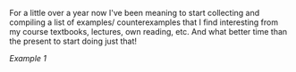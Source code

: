For a little over a year now I've been meaning to start collecting and compiling a list of examples/ counterexamples that I find interesting from my course textbooks, lectures, own reading, etc. And what better time than the present to start doing just that!

*Example 1*
